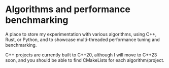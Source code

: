 # Algorithms and performance benchmarking

A place to store my experimentation with various algorithms, using C++, Rust, or Python, and to showcase multi-threaded performance tuning and benchmarking.

C++ projects are currently built to C++20, although I will move to C++23 soon, and you should be able to find CMakeLists for each algorithm/project.